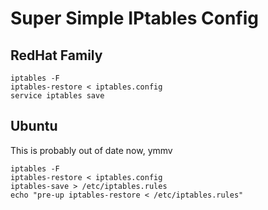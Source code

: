 # Super Simple IPtables Config

## RedHat Family

    iptables -F
    iptables-restore < iptables.config
    service iptables save


## Ubuntu

This is probably out of date now, ymmv

    iptables -F
    iptables-restore < iptables.config
    iptables-save > /etc/iptables.rules
    echo "pre-up iptables-restore < /etc/iptables.rules"

